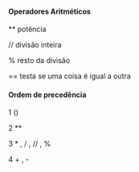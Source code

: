 #### Operadores Aritméticos



** potência 

// divisão inteira 

% resto da divisão 

== testa se uma coisa é igual a outra  

 

#### Ordem de precedência 

1    ()

2    **

3    * ,  / , // , %

4     + , - 













